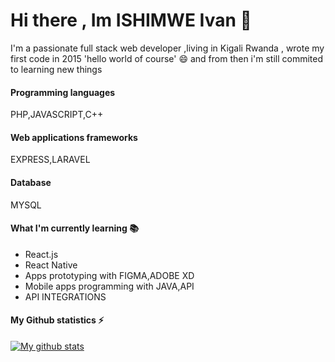 # Hi there , Im ISHIMWE Ivan 👋

I'm a passionate full stack web developer ,living in Kigali Rwanda , wrote my first code in 2015 'hello world of course' 😄 and from then i'm still commited to learning new things

#### Programming languages
PHP,JAVASCRIPT,C++

#### Web applications frameworks

EXPRESS,LARAVEL

#### Database

MYSQL

#### What I'm currently learning 📚

- React.js
- React Native
- Apps prototyping with FIGMA,ADOBE XD
- Mobile apps programming with JAVA,API
- API INTEGRATIONS

#### My Github statistics ⚡
[![My github stats](https://github-readme-stats.vercel.app/api?username=yvan99)](https://github.com/anuraghazra/github-readme-stats)
